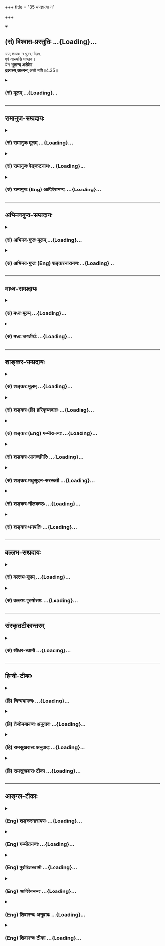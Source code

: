 +++
title = "35 यज्ज्ञात्वा न"

+++
<div class="js_include" newlevelforh1="2" title="(सं) विश्वास-प्रस्तुतिः" unfilled url="/mahAbhAratam/shlokashaH/06-bhIShma-parva/03-bhagavad-gItA-parva/saMskRtam/vishvAsa-prastutiH/04_jnAna-yogaH_brahmArp/35_yajjnAtvA_na.md">
<details open><summary><h2>(सं) विश्वास-प्रस्तुतिः ...{Loading}...</h2></summary>

यज् ज्ञात्वा न पुनर् मोहम्  
एवं यास्यसि पाण्डव।  
येन **भूतान्य् अशेषेण**  
**द्रक्ष्यस्य् आत्मन्य्** अथो मयि॥4.35॥
</details>
</div>
<div class="js_include collapsed" newlevelforh1="3" title="(सं) मूलम्" unfilled url="/mahAbhAratam/shlokashaH/06-bhIShma-parva/03-bhagavad-gItA-parva/saMskRtam/mUlam/04_jnAna-yogaH_brahmArp/35_yajjnAtvA_na.md">
<details><summary><h3>(सं) मूलम् ...{Loading}...</h3></summary>

यज्ज्ञात्वा न पुनर्मोहमेवं यास्यसि पाण्डव।  
येन भूतान्यशेषेण द्रक्ष्यस्यात्मन्यथो मयि।।4.35।।
</details>
</div>


_________________
## रामानुज-सम्प्रदायः
<div class="js_include collapsed" newlevelforh1="3" title="(सं) रामानुजः मूलम्" unfilled url="/mahAbhAratam/shlokashaH/06-bhIShma-parva/03-bhagavad-gItA-parva/saMskRtam/rAmAnujaH/mUlam/04_jnAna-yogaH_brahmArp/35_yajjnAtvA_na.md">
<details><summary><h3>(सं) रामानुजः मूलम् ...{Loading}...</h3></summary>

।।4.35।। यद ज्ञानं **ज्ञात्वा पुनः एवं** देहाद्यात्माभिमानरूपं तत्कृतं
ममताद्यास्पदं च **मोहं न यास्यसि येन** देवमनुष्याद्याकेरण अननुसंहितानि
सर्वाणि **भूतानि स्वात्मनि** एव **द्रक्ष्यसि** यतः तव अन्येषां च भूतानां
प्रकृतिवियुक्तानां ज्ञानैकाकारतया साम्यम्। प्रकृतिसंसर्गदोषविनिर्मुक्तम्
आत्मस्वरूपं सर्वं समम् इति च वक्ष्यते निर्दोषं हि समं ब्रह्म (गीता 5।19)
इति।  
  
**अथो मयि** सर्वाणि भूतानि **अशेषेण** द्रक्ष्यसि मत्स्वरूपसाम्यात् च
परिशुद्धस्य सर्वस्य आत्मवस्तुनः। इदं ज्ञानमुपाश्रित्य मम साधर्म्यमागताः
(गीता 14।2) इति हि वक्ष्यतेतथा विद्वान् पुण्यपापे विधूय निरञ्जनः परमं
साम्यमुपैति (मु॰ उ॰ 3।1।3) इत्येवमादिषु नामरूपविनिर्मुक्तस्य आत्मवस्तुनः
परं स्वरूपसाम्यम् अवगम्यते अतः प्रकृतिविनिर्मुक्तं सर्वम् आत्मवस्तु
परस्परं समं सर्वेश्वरेण च समम्।

</details>
</div>
<div class="js_include collapsed" newlevelforh1="3" title="(सं) रामानुजः वेङ्कटनाथः" unfilled url="/mahAbhAratam/shlokashaH/06-bhIShma-parva/03-bhagavad-gItA-parva/saMskRtam/rAmAnujaH/venkaTanAthaH/04_jnAna-yogaH_brahmArp/35_yajjnAtvA_na.md">
<details><summary><h3>(सं) रामानुजः वेङ्कटनाथः ...{Loading}...</h3></summary>

  
  
।।4.35।। कर्मान्तर्भूतस्यात्मयाथात्म्यज्ञानस्य विपाकानुगुणं कालेन
वेदनीयस्य साक्षात्कारावस्थायाश्चिह्नंयज्ज्ञात्वा इत्यनेन श्लोकेनोच्यत
इत्याह आत्मयाथात्म्येति। एवमित्यस्यार्थो देहेत्यादिनोक्तः। अशेषेण इत्यस्य
तात्पर्यार्थमाह देवमनुष्येत्यादि। तेनविद्याविनयसम्पन्ने 5।18 इत्यादि
वक्ष्यमाणं स्मारितम्। भूतशब्देनाचित्संसृष्टक्षेत्रज्ञा विवक्षिताः। तेन
देवाद्याकारानुसन्धाने हेतुर्दर्शितः। आत्मन्यथो मयि इति सप्तम्योः
सामानाधिकरण्यभ्रमव्युदासायस्वात्मन्येवेत्युक्तम्। एवंविधस्य प्राकरणिकस्य
स्वात्मविषयत्वात्अथो मयि इत्यनेन
पृथग्भावसूचनाद्वक्ष्यमाणसमदर्शित्वविपाकक्रमाच्च व्यधिकरणतैवोचितेति
भावः। सर्वाणि भूतानि स्वात्मन्येव द्रक्ष्यसि प्रकृतिसंसर्गेण विषमतया
प्रतिपन्नानि भूतानि परिशुद्धतया ज्ञाते स्वात्मनि निदर्शनभूते
स्थालीपुलाकादिन्यायेन द्रक्ष्यसीत्यर्थः।
आधाराधेयभावाद्यर्थान्तरभ्रमव्युदासाय प्रकृतार्थे हेतुमाह
यतस्तवेति। प्रकृतिवियुक्तानामिति। औपाधिकवैषम्यनिगमावस्थायामिति
भावः। पुमान्न देवो न नरः वि.पु.2।13।98नायं देवो न मर्त्यो वा
इत्याद्यनुसारेणाह ज्ञानैकाकारतयेति। स्वात्मनि सर्वानुसन्धानहेतुतयोक्तं
साम्यं परस्ताद्वक्ष्यमाणत्वादिहानुक्तमित्यभिप्रायेणाह
प्रकृतिसंसर्गेति। अथो मयीत्यादि मन्निदर्शनेन स्वात्मानं परांश्च
द्रक्ष्यसीत्यर्थः। अनीश्वराणां कर्मवश्यानां कथमीश्वरनिदर्शनेनानुसन्धानं
इत्यत्राह मत्स्वरूपसाम्यात्परिशुद्धस्येति। हेतुतयोक्तं ईश्वरसाम्यमपि
परस्ताद्वक्ष्यत इति नेहोक्तमित्याह इदमिति। परिशुद्धात्मनः परमात्मसाम्ये
श्रुतिरप्यस्तीत्याह तथेति। पुण्यपापे विधूय निरञ्जनः
पुण्यपापविगमात्तत्कृतप्रकृतिसंसर्गतत्प्रयुक्तक्लेशादिरहितः। नामरूपविनिर्मुक्तस्येतिपदेन
तथा विद्वान्नामरूपाद्विमुक्तः मुं.उ.3।2।8 इति तत्रत्यं वाक्यान्तरमपि
स्मारितम्। ईश्वरसाम्यस्य क्वाचित्कताशङ्कां निरस्य श्रुतिस्मृतिसिद्धं
हेतुं सङ्कलय्य दर्शयति अत इति। एतेन श्रुत्यादिसिद्धमीश्वरसाम्यमपि
जीवानां परस्परसाम्ये हेतुरित्यप्युक्तं भवति। एतेन क्षेत्रज्ञानां
परस्परमीश्वरेण चैक्यमिहोच्यत इति वदन्तः प्रत्युक्ताः। ननु स्वात्मनि
सर्वेश्वरे च सर्वेषामाधेयतया दर्शनमिह विधीयत इति प्रतीयते मैवं स्वात्मनः
सर्वाधारत्वायोगात्। परमात्मपर्यन्तबुद्ध्योपपद्यत इति चेत् न जीवसमाधेः
प्रकरणार्थत्वात्। अतः स्वात्मनि परेषां दर्शनं सर्वसमानाकारानुसन्धानम्।  
  

</details>
</div>
<div class="js_include collapsed" newlevelforh1="3" title="(सं) रामानुजः (Eng) आदिदेवानन्दः" unfilled url="/mahAbhAratam/shlokashaH/06-bhIShma-parva/03-bhagavad-gItA-parva/saMskRtam/rAmAnujaH/english/AdidevAnandaH/04_jnAna-yogaH_brahmArp/35_yajjnAtvA_na.md">
<details><summary><h3>(सं) रामानुजः (Eng) आदिदेवानन्दः ...{Loading}...</h3></summary>

4.35 Having which knowledge, you will not again fall into this delusion of mistaking the body etc., for the self, which is the cause of possessiveness etc. By this (knowledge) you will see in yourself all the beings which appear in diversity of forms such as gods, men etc.; for between you and other beings there is eality of nature when freed from the hold of Prakrti, as your self and all other selves have the form of knowledge as fas as their essence is concerned. Sri Krsna will later on instruct that the nature of the self, dissociated from the evil of contact with Prakrti, is eal in all beings. 'For faultless Brahman
(individual self) is alike everywhere; therefore, abide in Brahman'
(5.19). And then you will see all beings without any exception in Me,
because of the similarity of nature of the pure selves with one another and with My nature. For Sri Krsna will teach later on: 'Resorting to this knowledge and partaking of My nature' (14.5). So the euality of the selves, devoid of name and form, with the nature of the Supreme, is known from the texts like: 'Then the wise, shaking off good and evil,
stainless, attain supreme eality' (Mun. U., 3.1.3). Therefore all selves dissociated from Prakrti are eal in nature to one another and eal in nature to the Lord of all. \[The idea is that blissfulness is the basic nature of all selves. Blissfulness (Ananda) is the nature of the Supreme Being also. Eality contemplated is in this respect only, but not in power of creation, which belongs only to Isvara\]

</details>
</div>


_________________
## अभिनवगुप्त-सम्प्रदायः
<div class="js_include collapsed" newlevelforh1="3" title="(सं) अभिनव-गुप्तः मूलम्" unfilled url="/mahAbhAratam/shlokashaH/06-bhIShma-parva/03-bhagavad-gItA-parva/saMskRtam/abhinava-guptaH/mUlam/04_jnAna-yogaH_brahmArp/35_yajjnAtvA_na.md">
<details><summary><h3>(सं) अभिनव-गुप्तः मूलम् ...{Loading}...</h3></summary>

।।4.34 4.35।। तद्विद्धीति। यज्ज्ञात्वेति। तच्च ज्ञानं प्रणिपातेन भक्त्या
परिप्रश्नेन ऊहापोहतर्कवितर्कादिभिः सेवया अभ्यासेन जानीहि। यतः एवंभूतस्य
तव ज्ञानिनः निजा एव संवित्तिविशेषानुगृहीता इन्द्रियविशेषाः तत्त्वम् उप
समीपे देक्ष्यन्ति प्रापयिष्यन्ति। तथाहि ते तत्त्वमेव दर्शयन्तीति
तत्त्वदर्शिनः। उक्तं हि योग एव योगस्योपाध्यायः इति।  
  
ऋतंभरा तत्र प्रज्ञा +++(Y S I 48 )+++ इति च। अन्ये ज्ञानिनः पुरुषा इति
व्याख्यायमाने भगवान् स्वयं यत् उपदिष्टवान् तदसत्यमित्युक्तं स्यात्। अथवा
एवमभिधाने +++(S. अभिधानेन च)+++ प्रयोजनम् अन्येऽपि लोकाः प्रणिपातादिना
ज्ञानिभ्यो ज्ञानं गृह्णीयुः न यथाकथंचित् इति समयप्रतिपादनम्। आत्मनि मयि
मत्स्वरूपतां यति +++(S K प्राप्ते)+++ आत्मनि इति सामानाधिकरण्यम्। अथोशब्दः
पादपूरणे। आत्मना ईश्वरस्य साम्ये कोऽपि विशेष उक्तः। असाम्ये
विकल्पार्थानुपपत्तिः।

</details>
</div>
<div class="js_include collapsed" newlevelforh1="3" title="(सं) अभिनव-गुप्तः (Eng) शङ्करनारायणः" unfilled url="/mahAbhAratam/shlokashaH/06-bhIShma-parva/03-bhagavad-gItA-parva/saMskRtam/abhinava-guptaH/english/shankaranArAyaNaH/04_jnAna-yogaH_brahmArp/35_yajjnAtvA_na.md">
<details><summary><h3>(सं) अभिनव-गुप्तः (Eng) शङ्करनारायणः ...{Loading}...</h3></summary>

4.34-35 Tat etc. Yaj=jnatva etc. This : the knowledge. By prostration :
by devotion. By iniry : by the consideration of pros and cons, by good
reasoning etc. By service : by practice. You should learn \[this\], For,
those that are endowed with knowledge i.e., your own different
sense-organs, that are exceedingly favoured by consciousness, will point
out nearby i.e., will lead the truth to you if you remain practising in
the said manner. For this, it has been said that they (sense-organs) are
capable of showing the truth i.e., they show nothing but the truth. That
has been said : 'The Yoga alone is the teacher of Yoga \[practice\]' and
'On \[reaching\] that \[seeded Yoga\] \[there arises\] an insight,
truth-bearing' (YS, I, 48). If 'those that are endowed with knowledge'
is interpreted to mean 'other wise persons', then it would amount to say
that what the Bhagavat Himself had taught is untruth. Or, the purpose of
saying in this manner may be to teach a conventional rule : Other
persons too should learn from the men of wisdom only by prostration
etc., and not by any other means. The \[locatives\] atmani 'in your
Self' and mayi 'in Me' are in the same-case-relationship, and they mean
'in your Soul that has attained (realised Its) identity with Me'. Atho
is an expletive. In order to established the \[total\] sameness
(identity) of the Absolute with the \[individual\] Self, a certain
characteristic mark \[of the two\], is mentioned \[here\]. If the
non-sameness (non-identity) \[of these two\] is intended, then the
meanings 'choice' etc., \[of atho\] have no relevance here. Saying that
'the sin also perishes' in the first verse \[of following two\], in
order to clarify the earlier statement 'all actions, leaving no bit,
\[meet their end in knowledge' - verse 33 above\]; indicating, by 'all
actions' - in the second verse-that the suggested meaning of 'leaving no
bit (verse 33)' is 'not even a bit of mental impression \[of actions\]
survives'; \[the Lord\] explains-

</details>
</div>


_________________
## माध्व-सम्प्रदायः
<div class="js_include collapsed" newlevelforh1="3" title="(सं) मध्वः मूलम्" unfilled url="/mahAbhAratam/shlokashaH/06-bhIShma-parva/03-bhagavad-gItA-parva/saMskRtam/madhvaH/mUlam/04_jnAna-yogaH_brahmArp/35_yajjnAtvA_na.md">
<details><summary><h3>(सं) मध्वः मूलम् ...{Loading}...</h3></summary>

।।4.35।। येन ज्ञानेन मय्यात्मभूते सर्वभूतान्यथो तस्मादेव मोहनाशात्पश्यसि।

</details>
</div>
<div class="js_include collapsed" newlevelforh1="3" title="(सं) मध्वः जयतीर्थः" unfilled url="/mahAbhAratam/shlokashaH/06-bhIShma-parva/03-bhagavad-gItA-parva/saMskRtam/madhvaH/jayatIrthaH/04_jnAna-yogaH_brahmArp/35_yajjnAtvA_na.md">
<details><summary><h3>(सं) मध्वः जयतीर्थः ...{Loading}...</h3></summary>

।।4.35।। येन भूतानि इत्यस्य येन मोहेन सर्वाणि भूतान्यात्मनि स्वस्मिन्नथो
मयि च द्रक्ष्यसीत्यन्यथाप्रतीतिनिरासार्थमाह **येने**ति। आत्मभूते
सर्वान्तर्यामिणि। द्रक्ष्यसीत्येतत्पश्यसीति व्याख्यातं इदानीमपि
ज्ञान्येवेति ज्ञापयितुम्।

</details>
</div>


_________________
## शाङ्कर-सम्प्रदायः
<div class="js_include collapsed" newlevelforh1="3" title="(सं) शङ्करः मूलम्" unfilled url="/mahAbhAratam/shlokashaH/06-bhIShma-parva/03-bhagavad-gItA-parva/saMskRtam/shankaraH/mUlam/04_jnAna-yogaH_brahmArp/35_yajjnAtvA_na.md">
<details><summary><h3>(सं) शङ्करः मूलम् ...{Loading}...</h3></summary>

।।4.35।। **यत् ज्ञात्वा** यत् ज्ञानं तैः उपदिष्टं अधिगम्य प्राप्य
**पुनः** भूयः **मोहम् एवं** यथा इदानीं मोहं गतोऽसि पुनः एवं **न
यास्यसि** हे **पाण्डव।** किञ्च येन ज्ञानेन **भूतानि अशेषेण** ब्रह्मादीनि
स्तम्बपर्यन्तानि **द्रक्ष्यसि** साक्षात् **आत्मनि**
प्रत्यगात्मनिमत्संस्थानि इमानि भूतानि इति **अथो** अपि **मयि** वासुदेवे
परमेश्वरे च इमानि इति क्षेत्रज्ञेश्वरैकत्वं सर्वोपनिषत्प्रसिद्धं
द्रक्ष्यसि इत्यर्थः।। किञ्च एतस्य ज्ञानस्य माहात्म्यम्

</details>
</div>
<div class="js_include collapsed" newlevelforh1="3" title="(सं) शङ्करः (हि) हरिकृष्णदासः" unfilled url="/mahAbhAratam/shlokashaH/06-bhIShma-parva/03-bhagavad-gItA-parva/saMskRtam/shankaraH/hindI/harikRShNadAsaH/04_jnAna-yogaH_brahmArp/35_yajjnAtvA_na.md">
<details><summary><h3>(सं) शङ्करः (हि) हरिकृष्णदासः ...{Loading}...</h3></summary>

।।4.35।। ऐसा होनेपर यह कहना भी ठीक है हे पांडव उनके द्वारा बतलाये हुए जिस
ज्ञानको पाकर फिर तू इस प्रकार मोहको प्राप्त नहीं होगा जैसे कि अब हो रहा
है। तथा जिस ज्ञानके द्वारा तू सम्पूर्णतासे सब भूतोंको अर्थात् ब्रह्मासे
लेकर स्तम्बपर्यन्त समस्त प्राणियोंको यह सब भूत मुझमें स्थित हैं इस
प्रकार साक्षात् अपने अन्तरात्मामें ही देखेगा और मुझ वासुदेव परमेश्वरमें
भी इन सब भूतोंको देखेगा। अर्थात् सभी उपनिषदोंमें जो जीवात्मा और ईश्वरकी
एकता प्रसिद्ध है उसको प्रत्यक्ष अनुभव करेगा।

</details>
</div>
<div class="js_include collapsed" newlevelforh1="3" title="(सं) शङ्करः (Eng) गम्भीरानन्दः" unfilled url="/mahAbhAratam/shlokashaH/06-bhIShma-parva/03-bhagavad-gItA-parva/saMskRtam/shankaraH/english/gambhIrAnandaH/04_jnAna-yogaH_brahmArp/35_yajjnAtvA_na.md">
<details><summary><h3>(सं) शङ्करः (Eng) गम्भीरानन्दः ...{Loading}...</h3></summary>

4.35 Jnatva, knowing; yat, which-by aciring which Knowledge imparted by
them; O Pandava, na vasyasi, you will not come under; moham, delusion;
punah, again; evam, in this way, in the way you have come under delusion
now. Besides, yena, through which Knowledge; draksyasi, you will see
directly; bhutani, all beings; asesena, without exception, counting from
Brahma down to a clump of grass; atmani, in the Self, in the innermost
Self, thus-'These beings exist in me' ; and atha, also; see that these
are mayi. in Me, in Vasudeva, the supreme Lord. The purport is, 'You
will realize the identity of the individual Self and God, which is well
known in the Upanisads.' Moreover, the greatness of this Knowledge is:

</details>
</div>
<div class="js_include collapsed" newlevelforh1="3" title="(सं) शङ्करः आनन्दगिरिः" unfilled url="/mahAbhAratam/shlokashaH/06-bhIShma-parva/03-bhagavad-gItA-parva/saMskRtam/shankaraH/AnandagiriH/04_jnAna-yogaH_brahmArp/35_yajjnAtvA_na.md">
<details><summary><h3>(सं) शङ्करः आनन्दगिरिः ...{Loading}...</h3></summary>

।।4.35।। विशिष्टैराचार्यैरुपदिष्टे ज्ञाने कार्यक्षमे प्राप्ते सति
समनन्तरवचनमपि योग्यविषयमर्थवद्भवतीत्याह **तथाचेति।** अतस्तस्मिन्विशिष्टे
ज्ञाने कार्यक्षमे त्वदीयमोहापोहहेतौ निष्ठावता भवितव्यमिति शेषः। तत्र
निष्ठाप्रतिष्ठायै तदेव ज्ञानं पुनर्विशिनष्टि **येनेति।**
यज्ज्ञात्वेत्ययुक्तं ज्ञाने ज्ञानायोगादित्याशङ्क्य
प्राप्त्यर्थत्वमधिपूर्वस्य गमेरङ्गीकृत्य व्याकरोति **अधिगम्येति।**
इतश्चाचार्योपदेशलभ्ये ज्ञाने फलवति प्रतिष्ठावता भवितव्यमित्याह
**किञ्चेति।** जीवे चेश्वरे चोभयत्र भूतानां प्रतिष्ठितत्वप्रतिनिर्देशे
भेदवादानुमतिःस्यादित्याशङ्क्याह **क्षेत्रज्ञेति।** मूलप्रमाणाभावे कथं
तदेकत्वदर्शनं स्यादित्याशङ्क्याह **सर्वेति।**

</details>
</div>
<div class="js_include collapsed" newlevelforh1="3" title="(सं) शङ्करः मधुसूदन-सरस्वती" unfilled url="/mahAbhAratam/shlokashaH/06-bhIShma-parva/03-bhagavad-gItA-parva/saMskRtam/shankaraH/madhusUdana-sarasvatI/04_jnAna-yogaH_brahmArp/35_yajjnAtvA_na.md">
<details><summary><h3>(सं) शङ्करः मधुसूदन-सरस्वती ...{Loading}...</h3></summary>

।।4.35।। एवमतिनिर्बन्धेन ज्ञानोत्पादने किं स्यादत आह यत्पूर्वोक्तं
ज्ञानमाचार्यैरुपदिष्टं ज्ञात्वा प्राप्य। ज्ञात्वा प्राप्य। ओदनपाकं
पचतीतिवत्तस्यैव धातोः सामान्यविवक्षया प्रयोगः। न पुनर्मोहमेवं
बन्धुवधादिनिमित्तं भ्रमं यास्यसि। हे पाण्डव कस्मादेवं यस्मादेव ज्ञानेन
भूतानि पितृपुत्रादीनि अशेषेण ब्रह्मादिस्तम्बपर्यन्तानि
स्वाविद्याविजृम्भितानि आत्मनि त्वयि त्वंपदार्थे अथो अपि मयि भगवति
वासुदेवे तत्पदार्थे परमार्थतो भेदरहितेऽधिष्ठानभूते द्रक्षस्यभेदेनैव।
अधिष्ठानातिरेकेण कल्पितस्याभावात्। मां भगवन्तं वासुदेवमात्मत्वेन
साक्षात्कृत्य सर्वाज्ञाननाशे तत्कार्याणि भूतानि न स्थास्यन्तीति भावः।

</details>
</div>
<div class="js_include collapsed" newlevelforh1="3" title="(सं) शङ्करः नीलकण्ठः" unfilled url="/mahAbhAratam/shlokashaH/06-bhIShma-parva/03-bhagavad-gItA-parva/saMskRtam/shankaraH/nIlakaNThaH/04_jnAna-yogaH_brahmArp/35_yajjnAtvA_na.md">
<details><summary><h3>(सं) शङ्करः नीलकण्ठः ...{Loading}...</h3></summary>

।।4.35।।**यज्ज्ञात्वेति।** यत् चिन्मात्रस्वरूपं ब्रह्म ज्ञात्वा
एवमिदानीमिव पुनर्मोहं न यास्यसि। अथो अपि च येन ज्ञानेन भूतानि
ब्रह्मादिस्तम्बपर्यन्तान्यात्मनि मयि त्वंपदलक्ष्यार्थादनन्यभूते
परमेश्वरे द्रक्ष्यसि। नान्योऽतोऽस्ति द्रष्टा इति प्रतीचोऽन्यस्य
द्रष्टुर्निषेधात्। भाष्ये तु साक्षादात्मनि मत्स्थानीमानीति द्रक्ष्यसि।
अथो अपि मयि वासुदेवे परमेश्वरे च इमानीति क्षेत्रज्ञेश्वरैकत्वं
सर्वोपनिषत्प्रसिद्धं द्रक्ष्यसीत्यर्थ इति।

</details>
</div>
<div class="js_include collapsed" newlevelforh1="3" title="(सं) शङ्करः धनपतिः" unfilled url="/mahAbhAratam/shlokashaH/06-bhIShma-parva/03-bhagavad-gItA-parva/saMskRtam/shankaraH/dhanapatiH/04_jnAna-yogaH_brahmArp/35_yajjnAtvA_na.md">
<details><summary><h3>(सं) शङ्करः धनपतिः ...{Loading}...</h3></summary>

।।4.35।। ज्ञानफलमाह **यदिति।** यत्तैरुपदिष्टं ज्ञानं ज्ञात्वा लब्धवा।
यत्तु यच्चिन्मात्रस्वरुपं ब्रह्म ज्ञात्वेति तन्न।
पूर्वप्रस्तुतज्ञानपरामर्शेनार्थसंभवे
यच्छब्देनाप्रस्तुतपरामर्शस्यान्याय्यत्वात्। एवमिदानीमिव पुनर्मोहं न
यास्यसि न प्राप्स्यसि। किंच न केवलं स्वसंबन्धिनिबन्धमेव मोहं यास्यस्यपि
तु सर्वभूतनिबन्धनमित्याह। येन ज्ञानेनाशेषेण सर्वाणि भूतानि
ब्रह्मादिस्तम्बपर्यन्तानि मयि प्रत्यगात्मनि कल्पितानीति
स्वस्मिन्साक्षाद्द्रक्ष्यसि अथो अयि वासुदेवे परमेश्वरे चेमानीति
प्रत्यगात्मैकत्वं सर्ववेदान्तेषु प्रसिद्धंद्रक्ष्यसीत्यर्थः। अथो
अनन्तरमात्मानं मयि परमात्मन्यभेदेनेति वा। अस्मिपक्षेऽध्याहारदोषः
परिहर्तव्यः। यद्वाथो अपिच येन ज्ञानेन भूतान्यात्मनि मयि
त्वंपदलक्ष्यार्थादनन्यभूते इति अस्मिन्पक्षे सति संभवेऽथोशब्दस्य
दूरान्वयोऽयुक्त इति ध्येयम्। पाण्डवेति संबोधयन् यथाधुनाऽहं पाण्डुपुत्र
एते मदीया इत्यहंकारममकाराभ्यां मोहं गतोऽसि तथा ज्ञानं तन्मूलोच्छेदकं
लब्ध्वा न यास्यसीति द्योतयति।

</details>
</div>


_________________
## वल्लभ-सम्प्रदायः
<div class="js_include collapsed" newlevelforh1="3" title="(सं) वल्लभः मूलम्" unfilled url="/mahAbhAratam/shlokashaH/06-bhIShma-parva/03-bhagavad-gItA-parva/saMskRtam/vallabhaH/mUlam/04_jnAna-yogaH_brahmArp/35_yajjnAtvA_na.md">
<details><summary><h3>(सं) वल्लभः मूलम् ...{Loading}...</h3></summary>

।।4.35।। ज्ञाने फलमाह यज्ज्ञात्वेति सार्द्धैस्त्रिभिः।
यत्साङ्ख्ययोगयोरेकार्थरूपं सर्वं ब्रह्मात्मज्ञानं प्राप्य येन च भूतानि
चिदंशभूताः आत्मनि पुरुषे चेतने मयि च द्रक्ष्यसि। यदा भूतपृथग्भावमेकस्थं
13।30 इति वक्ष्यति चाग्रे। अशेषेणेति पदेन प्रकृतिकार्यं देहादिकमपि
तत्कारणे च द्रक्ष्यसि। तमात्मानं वा मयि परब्रह्मणि
मदंशभूतत्वात्समष्टिपुरुषस्य।

</details>
</div>
<div class="js_include collapsed" newlevelforh1="3" title="(सं) वल्लभः पुरुषोत्तमः" unfilled url="/mahAbhAratam/shlokashaH/06-bhIShma-parva/03-bhagavad-gItA-parva/saMskRtam/vallabhaH/puruShottamaH/04_jnAna-yogaH_brahmArp/35_yajjnAtvA_na.md">
<details><summary><h3>(सं) वल्लभः पुरुषोत्तमः ...{Loading}...</h3></summary>

  
  
।।4.35।। एवमुपदिष्टज्ञानेन मोहो न भवत्येवेत्याह यदिति। हे पाण्डव यत्
उपदिष्टज्ञानात्मकं मत्स्वरूपं ज्ञात्वा पुनरेवं भूयः प्रश्नादिरूपं (मोहं)
न यास्यसि न प्राप्स्यसि। अथो एतदनन्तरं मोहाभावानन्तरं येन ज्ञानेन भूतानि
कारणरूपाणि जीवात्मकानि च अशेषेण जगद्रूपेण आत्मनि मयि आत्मरूपे मयि
द्रक्ष्यसि।  
  

</details>
</div>


_________________
## संस्कृतटीकान्तरम्
<div class="js_include collapsed" newlevelforh1="3" title="(सं) श्रीधर-स्वामी" unfilled url="/mahAbhAratam/shlokashaH/06-bhIShma-parva/03-bhagavad-gItA-parva/saMskRtam/shrIdhara-svAmI/04_jnAna-yogaH_brahmArp/35_yajjnAtvA_na.md">
<details><summary><h3>(सं) श्रीधर-स्वामी ...{Loading}...</h3></summary>

।।4.35।। ज्ञानफलमाह **यज्ज्ञात्वेतिसार्धैस्त्रिभिः।** यज्ज्ञानं ज्ञात्वा
प्राप्य पुनर्बन्धुवधादिनिमित्तं मोहं न प्राप्स्यसि। तत्र हेतुः। येन
ज्ञानेन भूतानि पितृपुत्रादीनि स्वाविद्यारचितानि स्वात्मन्येवाभेदेन
द्रक्ष्यसि। अथो अनन्तरमात्मानं मयि परमात्मन्येवाभेदेन द्रक्ष्यसीत्यर्थः।

</details>
</div>


_________________
## हिन्दी-टीकाः
<div class="js_include collapsed" newlevelforh1="3" title="(हि) चिन्मयानन्दः" unfilled url="/mahAbhAratam/shlokashaH/06-bhIShma-parva/03-bhagavad-gItA-parva/hindI/chinmayAnandaH/04_jnAna-yogaH_brahmArp/35_yajjnAtvA_na.md">
<details><summary><h3>(हि) चिन्मयानन्दः ...{Loading}...</h3></summary>

।।4.35।। इस प्रकरण के संदर्भ किसी के मन में यह शंका उठ सकती है कि इतना
अधिक परिश्रम करके ज्ञान प्राप्त किया जा सकता है परन्तु हो सकता है कि
मृत्यु के पश्चात् फिर हम उसी अज्ञान अवस्था को पुन प्राप्त हो जायें। अपने
एक ही जीवन में हम अनेक प्रकार के ज्ञान प्राप्त करते हैं लेकिन सब का ही
हमें स्मरण नहीं रहता। इसी प्रकार आत्मज्ञान को भी प्राप्त करके यदि उसका
विस्मरण हो जाता है तब तो वास्तव में बड़ी ही हानि होगी। इस प्रकार की शंका
का निवारण करते हुए भगवान् श्रीकृष्ण निश्चयपूर्वक कहते हैं इसे जानकर पुन
तुम मोह को प्राप्त नहीं होगे। किसी कट्टरवादी की अत्युत्साही शैली की
भाँति प्रतीत होने वाला यह कथन है तथापि विचार की प्रारम्भिक अवस्था में
इसे इसी रूप में स्वीकार किया जाना चाहिये। सभी आचार्य इस विषय पर एकमत हैं
और चूँकि अपनी पीढ़ी की वंचना करने में उनका कोई स्वार्थ नहीं हो सकता
इसलिये उनके मत को विश्वासपूर्वक स्वीकार करने में ही बुद्धिमानी है। इस
श्रद्धा की आवश्यकता तब तक ही है जब तक हम स्वयं आत्मा का साक्षात् अनुभव
नहीं कर लेते। वैवाहिक जीवन का आनन्द एक बालक नहीं समझ सकता। इसी प्रकार
अज्ञान अव्ास्था में शोक मोह से ग्रस्त हम लोग भी देशकालातीत आत्मतत्त्व की
अनुभूति के आनन्द को नहीं समझ सकते। गुरु चाहे जितना ही वर्णन क्यों न करें
परन्तु आन्तरिक परिपक्वता प्राप्त किए बिना उनके वाक्यों के लक्ष्यार्थ को
हम यथार्थरूप में ग्रहण नहीं कर सकेंगे। आत्मानुभूति का लक्षण बताते हुए
श्रीकृष्ण कहते हैं आत्मा की पहचान होने पर बाह्य विषयों भावनाओं एवं
विचारों की सम्पूर्ण सृष्टि आत्मा में ही प्रतीत होगी और वह आत्मा ही
श्रीकृष्ण परमात्मा का स्वरूप है। एक बार समुद्र की पहचान हो जाने पर उस
मनुष्य के लिए सम्पूर्ण लहरें समुद्ररूप ही हो जाती हैं। पूर्व श्लोकों में
वर्णित ज्ञान के साक्षात्कार के लक्षण इस श्लोक में बताये गये हैं। यहाँ
स्पष्ट हो जाता हैं कि शिष्य को गुरु के सानिध्य की आवश्यकता तभी तक रहती
है जब तक वह समस्त सृष्टि को परमात्मा से अभिन्न आत्मस्वरूप में अनुभव नहीं
कर लेता। इस ज्ञान का महात्म्य देखिये कि

</details>
</div>
<div class="js_include collapsed" newlevelforh1="3" title="(हि) तेजोमयानन्दः अनुवादः" unfilled url="/mahAbhAratam/shlokashaH/06-bhIShma-parva/03-bhagavad-gItA-parva/hindI/tejomayAnandaH/anuvAdaH/04_jnAna-yogaH_brahmArp/35_yajjnAtvA_na.md">
<details><summary><h3>(हि) तेजोमयानन्दः अनुवादः ...{Loading}...</h3></summary>

।।4.35।। जिसको जानकर तुम पुन इस प्रकार मोह को नहीं प्राप्त होगे, और हे
पाण्डव ! जिसके द्वारा तुम भूतमात्र को अपने आत्मस्वरूप में तथा मुझमें भी
देखोगे।।

</details>
</div>
<div class="js_include collapsed" newlevelforh1="3" title="(हि) रामसुखदासः अनुवादः" unfilled url="/mahAbhAratam/shlokashaH/06-bhIShma-parva/03-bhagavad-gItA-parva/hindI/rAmasukhadAsaH/anuvAdaH/04_jnAna-yogaH_brahmArp/35_yajjnAtvA_na.md">
<details><summary><h3>(हि) रामसुखदासः अनुवादः ...{Loading}...</h3></summary>

।।4.35।। जिस- (तत्त्वज्ञान-) का अनुभव करनेके बाद तू फिर इस प्रकार मोहको
नहीं प्राप्त होगा, और हे अर्जुन ! जिस- (तत्त्वज्ञान-) से तू सम्पूर्ण
प्राणियोंको निःशेषभावसे पहले अपनेमें और उसके बाद मुझ सच्चिदानन्दघन
परमात्मामें देखेगा।

</details>
</div>
<div class="js_include collapsed" newlevelforh1="3" title="(हि) रामसुखदासः टीका" unfilled url="/mahAbhAratam/shlokashaH/06-bhIShma-parva/03-bhagavad-gItA-parva/hindI/rAmasukhadAsaH/TIkA/04_jnAna-yogaH_brahmArp/35_yajjnAtvA_na.md">
<details><summary><h3>(हि) रामसुखदासः टीका ...{Loading}...</h3></summary>

।।4.35।।***व्याख्या--*'यज्ज्ञात्वा न पुनर्मोहमेवं यास्यसि
पाण्डव'--**पूर्वश्लोकमें भगवान्ने कहा कि वे महापुरुष तेरेको
तत्त्वज्ञानका उपदेश देंगे; परन्तु उपदेश सुननेमात्रसे वास्तविक बोध
अर्थात् स्वरूपका यथार्थ अनुभव नहीं होता--**'श्रुत्वाप्येनं वेद न चैव
कश्चित्'** (गीता 2। 29) और वास्तविक बोधका वर्णन भी कोई कर नहीं सकता।
कारण कि वास्तविक बोध करण-निरपेक्ष है अर्थात् मन, वाणी आदिसे परे है। अतः
वास्तविक बोध स्वयंके द्वारा ही स्वयंको होता है और यह तब होता है, जब
मनुष्य अपने विवेक (जड-चेतनके भेदका ज्ञान) को महत्त्व देता है। विवेकको
महत्त्व देनेसे जब अविवेक सर्वथा मिट जाता है, तब वह विवेक ही वास्तविक
बोधमें परिणत हो जाता है और जडतासे सर्वथा सम्बन्ध-विच्छेद करा देता है।
वास्तविक बोध होनेपर फिर कभी मोह नहीं होता। गीताके पहले अध्यायमें अर्जुनका
मोह प्रकट होता है कि युद्धमें सभी कुटुम्बी, सगे-सम्बन्धी लोग मर जायँगे
तो उन्हें पिण्ड और जल देनेवाला कौन होगा; पिण्ड और जल न देनेसे वे
नरकोंमें गिर जायँगे। जो जीवित रह जायँगे, उन स्त्रियोंका और बच्चोंका
निर्वाह और पालन कैसे होगा; आदि-आदि। तत्त्वज्ञान होनेके बाद ऐसा मोह नहीं
रहता। बोध होनेपर जब संसारसे मैं-मेरेपनका सम्बन्ध नहीं रहता, तब पुनः मोह
होनेका प्रश्न ही नहीं रहता।

</details>
</div>


_________________
## आङ्ग्ल-टीकाः
<div class="js_include collapsed" newlevelforh1="3" title="(Eng) शङ्करनारायणः" unfilled url="/mahAbhAratam/shlokashaH/06-bhIShma-parva/03-bhagavad-gItA-parva/english/shankaranArAyaNaH/04_jnAna-yogaH_brahmArp/35_yajjnAtvA_na.md">
<details><summary><h3>(Eng) शङ्करनारायणः ...{Loading}...</h3></summary>

4.35. By knowing which you shall not get deluded once again in this manner, O son of Pandu; and by which means you shall see all beings without exception in \[your\] Self i.e., in Me.

</details>
</div>
<div class="js_include collapsed" newlevelforh1="3" title="(Eng) गम्भीरानन्दः" unfilled url="/mahAbhAratam/shlokashaH/06-bhIShma-parva/03-bhagavad-gItA-parva/english/gambhIrAnandaH/04_jnAna-yogaH_brahmArp/35_yajjnAtvA_na.md">
<details><summary><h3>(Eng) गम्भीरानन्दः ...{Loading}...</h3></summary>

4.35 Knowing which, O Pandava (Arjuna), you will not come under delusion again in this way, and through which you will see all beings without exception in the Self and also in Me.

</details>
</div>
<div class="js_include collapsed" newlevelforh1="3" title="(Eng) पुरोहितस्वामी" unfilled url="/mahAbhAratam/shlokashaH/06-bhIShma-parva/03-bhagavad-gItA-parva/english/purohitasvAmI/04_jnAna-yogaH_brahmArp/35_yajjnAtvA_na.md">
<details><summary><h3>(Eng) पुरोहितस्वामी ...{Loading}...</h3></summary>

4.35 Having known That, thou shalt never again be confounded; and, O Arjuna, by the power of that wisdom, thou shalt see all these people as if they were thine own Self, and therefore as Me.

</details>
</div>
<div class="js_include collapsed" newlevelforh1="3" title="(Eng) आदिदेवनन्दः" unfilled url="/mahAbhAratam/shlokashaH/06-bhIShma-parva/03-bhagavad-gItA-parva/english/AdidevanandaH/04_jnAna-yogaH_brahmArp/35_yajjnAtvA_na.md">
<details><summary><h3>(Eng) आदिदेवनन्दः ...{Loading}...</h3></summary>

4.35 Knowing which, O Arjuna, you will not fall again into delusion in this way - by that knowledge you will see all beings without exception in your-self and then in Me.

</details>
</div>
<div class="js_include collapsed" newlevelforh1="3" title="(Eng) शिवानन्दः अनुवादः" unfilled url="/mahAbhAratam/shlokashaH/06-bhIShma-parva/03-bhagavad-gItA-parva/english/shivAnandaH/anuvAdaH/04_jnAna-yogaH_brahmArp/35_yajjnAtvA_na.md">
<details><summary><h3>(Eng) शिवानन्दः अनुवादः ...{Loading}...</h3></summary>

4.35 Knowing ï1thatï1 thou shalt not, O Arjuna, again get deluded like this; and by that thou shalt see all beings in thy Self and also in Me.

</details>
</div>
<div class="js_include collapsed" newlevelforh1="3" title="(Eng) शिवानन्दः टीका" unfilled url="/mahAbhAratam/shlokashaH/06-bhIShma-parva/03-bhagavad-gItA-parva/english/shivAnandaH/TIkA/04_jnAna-yogaH_brahmArp/35_yajjnAtvA_na.md">
<details><summary><h3>(Eng) शिवानन्दः टीका ...{Loading}...</h3></summary>

4.35 यत् which; ज्ञात्वा having known; न not; पुनः again; मोहम्
delusion; एवम् thus; यास्यसि will get; पाण्डव O Pandava; येन by this;
भूतानि beings; अशेषेण all; द्रक्ष्यसि (thou) shalt see; आत्मनि in (thy)
Self; अथो also; मयि in Me.Commentary That; the knowledge of the Self mentioned in the previous verse; that is to be learnt from the Brahmanishtha Guru through prostration; estioning and service. When you acire this knowledge you will not be again subject to confusion or error. You will behold that underlying basic unity. You will behold or directly cognise through internal experience or intuition that all beings from the Creator down to a blade of grass exist in your own Self and also in Me. (Cf.IX.15XVIII.20)

</details>
</div>
